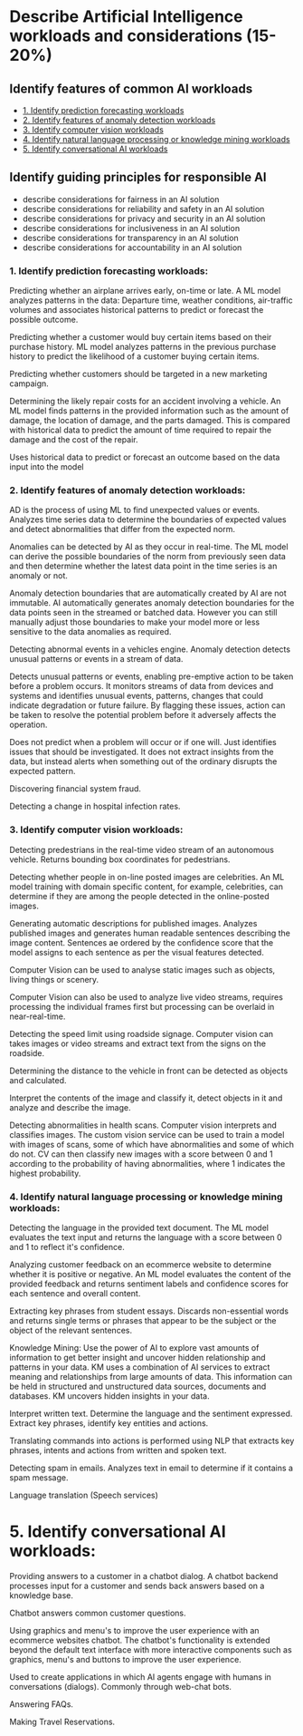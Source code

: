 # Describe Artificial Intelligence workloads and considerations (15-20%)

## Identify features of common AI workloads
* [1. Identify prediction forecasting workloads](#1-identify-prediction-forecasting-workloads)
* [2. Identify features of anomaly detection workloads](#2-identify-features-of-anomaly-detection-workloads)
* [3. Identify computer vision workloads](#3-identify-computer-vision-workloads)
* [4. Identify natural language processing or knowledge mining workloads](#4-identify-natural-language-processing-or-knowledge-mining-workloads)
* [5. Identify conversational AI workloads](#5-identify-conversational-ai-workloads)

## Identify guiding principles for responsible AI
* describe considerations for fairness in an AI solution
* describe considerations for reliability and safety in an AI solution
* describe considerations for privacy and security in an AI solution
* describe considerations for inclusiveness in an AI solution
* describe considerations for transparency in an AI solution
* describe considerations for accountability in an AI solution

### 1. Identify prediction forecasting workloads:
Predicting whether an airplane arrives early, on-time or late. A ML model analyzes patterns in the data: Departure time, weather conditions, air-traffic volumes and associates historical patterns to predict or forecast the possible outcome.

Predicting whether a customer would buy certain items based on their purchase history. ML model analyzes patterns in the previous purchase history to predict the likelihood of a customer buying certain items.

Predicting whether customers should be targeted in a new marketing campaign.

Determining the likely repair costs for an accident involving a vehicle. An ML model finds patterns in the provided information such as the amount of damage, the location of damage, and the parts damaged. This is compared with historical data to predict the amount of time required to repair the damage and the cost of the repair.

Uses historical data to predict or forecast an outcome based on the data input into the model

### 2. Identify features of anomaly detection workloads:
AD is the process of using ML to find unexpected values or events. Analyzes time series data to determine the boundaries of expected values and detect abnormalities that differ from the expected norm.

Anomalies can be detected by AI as they occur in real-time. The ML model can derive the possible boundaries of the norm from previously seen data and then determine whether the latest data point in the time series is an anomaly or not.

Anomaly detection boundaries that are automatically created by AI are not immutable. AI automatically generates anomaly detection boundaries for the data points seen in the streamed or batched data. However you can still manually adjust those boundaries to make your model more or less sensitive to the data anomalies as required.

Detecting abnormal events in a vehicles engine. Anomaly detection detects unusual patterns or events in a stream of data.

Detects unusual patterns or events, enabling pre-emptive action to be taken before a problem occurs. It monitors streams of data from devices and systems and identifies unusual events, patterns, changes that could indicate degradation or future failure. By flagging these issues, action can be taken to resolve the potential problem before it adversely affects the operation. 

Does not predict when a problem will occur or if one will. Just identifies issues that should be investigated. It does not extract insights from the data, but instead alerts when something out of the ordinary disrupts the expected pattern.

Discovering financial system fraud.

Detecting a change in hospital infection rates.

### 3. Identify computer vision workloads:
Detecting predestrians in the real-time video stream of an autonomous vehicle. Returns bounding box coordinates for pedestrians.

Detecting whether people in on-line posted images are celebrities. An ML model training with domain specific content, for example, celebrities, can determine if they are among the people detected in the online-posted images.

Generating automatic descriptions for published images. Analyzes published images and generates human readable sentences describing the image content. Sentences ae ordered by the confidence score that the model assigns to each sentence as per the visual features detected.

Computer Vision can be used to analyse static images such as objects, living things or scenery.

Computer Vision can also be used to analyze live video streams, requires processing the individual frames first but processing can be overlaid in near-real-time.

Detecting the speed limit using roadside signage. Computer vision can takes images or video streams and extract text from the signs on the roadside.

Determining the distance to the vehicle in front can be detected as objects and calculated.

Interpret the contents of the image and classify it, detect objects in it and analyze and describe the image.

Detecting abnormalities in health scans. Computer vision interprets and classifies images. The custom vision service can be used to train a model with images of scans, some of which have abnormalities and some of which do not. CV can then classify new images with a score between 0 and 1 according to the probability of having abnormalities, where 1 indicates the highest probability.

### 4. Identify natural language processing or knowledge mining workloads:
Detecting the language in the provided text document. The ML model evaluates the text input and returns the language with a score between 0 and 1 to reflect it's confidence.

Analyzing customer feedback on an ecommerce website to determine whether it is positive or negative. An ML model evaluates the content of the provided feedback and returns sentiment labels and confidence scores for each sentence and overall content.

Extracting key phrases from student essays. Discards non-essential words and returns single terms or phrases that appear to be the subject or the object of the relevant sentences.

Knowledge Mining: Use the power of AI to explore vast amounts of information to get better insight and uncover hidden relationship and patterns in your data. KM uses a combination of AI services to extract meaning and relationships from large amounts of data. This information can be held in structured and unstructured data sources, documents and databases. KM uncovers hidden insights in your data.

Interpret written text. Determine the language and the sentiment expressed. Extract key phrases, identify key entities and actions.

Translating commands into actions is performed using NLP that extracts key phrases, intents and actions from written and spoken text.

Detecting spam in emails. Analyzes text in email to determine if it contains a spam message.

Language translation (Speech services)

# 5. Identify conversational AI workloads: 
Providing answers to a customer in a chatbot dialog. A chatbot backend processes input for a customer and sends back answers based on a knowledge base.

Chatbot answers common customer questions.

Using graphics and menu's to improve the user experience with an ecommerce websites chatbot. The chatbot's functionality is extended beyond the default text interface with more interactive components such as graphics, menu's and buttons to improve the user experience.

Used to create applications in which AI agents engage with humans in conversations (dialogs). Commonly through web-chat bots.

Answering FAQs.

Making Travel Reservations.
